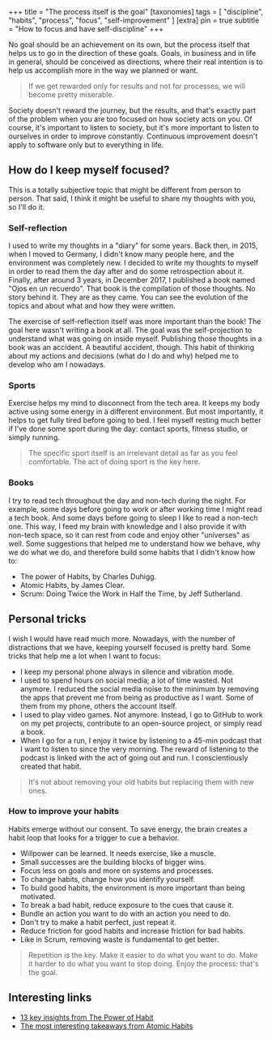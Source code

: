 +++
title = "The process itself is the goal"
[taxonomies]
tags = [ "discipline", "habits", "process", "focus", "self-improvement" ]
[extra]
pin = true
subtitle = "How to focus and have self-discipline"
+++

No goal should be an achievement on its own, but the process itself that helps us to go in the direction of these goals.
Goals, in business and in life in general, should be conceived as directions, where their real intention is to help us accomplish more in the way we planned or want.

<!-- more -->

> If we get rewarded only for results and not for processes, we will become pretty miserable.

Society doesn't reward the journey, but the results, and that's exactly part of the problem when you are too focused on how society acts on you. Of course, it's important to listen to society, but it's more important to listen to ourselves in order to improve constantly. Continuous improvement doesn't apply to software only but to everything in life.

## How do I keep myself focused?

This is a totally subjective topic that might be different from person to person. That said, I think it might be useful to share my thoughts with you, so I'll do it.

### Self-reflection

I used to write my thoughts in a "diary" for some years. Back then, in 2015, when I moved to Germany, I didn't know many people here, and the environment was completely new.
I decided to write my thoughts to myself in order to read them the day after and do some retrospection about it. Finally, after around 3 years, in December 2017, I published a book named "Ojos en un recuerdo". That book is the compilation of those thoughts. No story behind it. They are as they came. You can see the evolution of the topics and about what and how they were written.

The exercise of self-reflection itself was more important than the book! The goal here wasn't writing a book at all. The goal was the self-projection to understand what was going on inside myself. Publishing those thoughts in a book was an accident. A beautiful accident, though.
This habit of thinking about my actions and decisions (what do I do and why) helped me to develop who am I nowadays.

### Sports

Exercise helps my mind to disconnect from the tech area. It keeps my body active using some energy in a different environment. But most importantly, it helps to get fully tired before going to bed. I feel myself resting much better if I've done some sport during the day: contact sports, fitness studio, or simply running.

> The specific sport itself is an irrelevant detail as far as you feel comfortable. The act of doing sport is the key here.

### Books

I try to read tech throughout the day and non-tech during the night. For example, some days before going to work or after working time I might read a tech book. And some days before going to sleep I like to read a non-tech one. This way, I feed my brain with knowledge and I also provide it with non-tech space, so it can rest from code and enjoy other "universes" as well.
Some suggestions that helped me to understand how we behave, why we do what we do, and therefore build some habits that I didn't know how to:

- The power of Habits, by Charles Duhigg.
- Atomic Habits, by James Clear.
- Scrum: Doing Twice the Work in Half the Time, by Jeff Sutherland.

## Personal tricks

I wish I would have read much more. Nowadays, with the number of distractions that we have, keeping yourself focused is pretty hard. Some tricks that help me a lot when I want to focus:

- I keep my personal phone always in silence and vibration mode.
- I used to spend hours on social media; a lot of time wasted. Not anymore. I reduced the social media noise to the minimum by removing the apps that prevent me from being as productive as I want. Some of them from my phone, others the account itself.
- I used to play video games. Not anymore. Instead, I go to GitHub to work on my pet projects, contribute to an open-source project, or simply read a book.
- When I go for a run, I enjoy it twice by listening to a 45-min podcast that I want to listen to since the very morning. The reward of listening to the podcast is linked with the act of going out and run. I conscientiously created that habit.

> It's not about removing your old habits but replacing them with new ones.

### How to improve your habits

Habits emerge without our consent. To save energy, the brain creates a habit loop that looks for a trigger to cue a behavior.

- Willpower can be learned. It needs exercise, like a muscle.
- Small successes are the building blocks of bigger wins.
- Focus less on goals and more on systems and processes.
- To change habits, change how you identify yourself.
- To build good habits, the environment is more important than being motivated.
- To break a bad habit, reduce exposure to the cues that cause it.
- Bundle an action you want to do with an action you need to do.
- Don't try to make a habit perfect, just repeat it.
- Reduce friction for good habits and increase friction for bad habits.
- Like in Scrum, removing waste is fundamental to get better.

> Repetition is the key. Make it easier to do what you want to do. Make it harder to do what you want to stop doing. Enjoy the process: that's the goal.

## Interesting links

- [13 key insights from The Power of Habit](https://heleo.com/charles-duhigg-13-key-insights-charles-duhiggs-power-habit/2026/)
- [The most interesting takeaways from Atomic Habits](https://medium.com/@saurinparikh/the-most-interesting-useful-takeaways-from-atomic-habits-9acc20bdc858)

